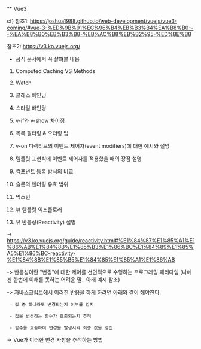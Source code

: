 ** Vue3

cf) 참조1: https://joshua1988.github.io/web-development/vuejs/vue3-coming/#vue-3-%ED%9B%91%EC%96%B4%EB%B3%B4%EA%B8%B0---%EA%B8%B0%EB%B3%B8-%EB%AC%B8%EB%B2%95-%ED%8E%B8

참조2: https://v3.ko.vuejs.org/


* 공식 문서에서 꼭 살펴볼 내용

 1. Computed Caching VS Methods


 2. Watch


 3. 클래스 바인딩


 4. 스타일 바인딩


 5. v-if와 v-show 차이점


 6. 목록 필터링 &  오더링 팁


 7. v-on 디렉티브의 이벤트 제어자(event modifiers)에 대한 예시와 설명


 8. 템플릿 표현식에 이벤트 제어자를 적용했을 때의 장점 설명


 9. 컴포넌트 등록 방식의 비교


 10. 슬롯의 렌더링 유효 범위


 11. 믹스인


 12. 뷰 템플릿 익스플로러


 13. 뷰 반응성(Reactivity) 설명

   -> https://v3.ko.vuejs.org/guide/reactivity.html#%E1%84%87%E1%85%A1%E1%86%AB%E1%84%8B%E1%85%B3%E1%86%BC%E1%84%89%E1%85%A5%E1%86%BC-reactivity-%E1%84%8B%E1%85%B5%E1%84%85%E1%85%A1%E1%86%AB

   -> 반응성이란 "변경"에 대한 제어를 선언적으로 수행하는 프로그래밍 패러다임
   (나에겐 한번에 이해를 못하는 어려운 말.. 아래 예시 참조)


   -> 자바스크립트에서 이러한 반응을 하게 하려면 아래와 같이 해야한다.
     
     - 값 중 하나라도 변경되는지 여부를 감지

     - 값을 변경하는 함수가 호출되는지 추적

     - 함수를 호출하여 변경을 발생시켜 최종 값을 갱신


   -> Vue가 이러한 변경 사항을 추적하는 방법

